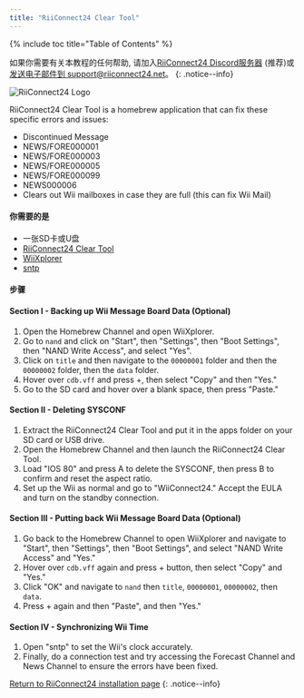 ```yaml
---
title: "RiiConnect24 Clear Tool"
---
```


{% include toc title="Table of Contents" %}

如果你需要有关本教程的任何帮助, 请加入[RiiConnect24 Discord服务器](https://discord.gg/rc24) (推荐)或 [发送电子邮件到 support@riiconnect24.net](mailto:support@riiconnect24.net)。
{: .notice--info}

![RiiConnect24 Logo](/images/WiiRC24Logo.jpg)

RiiConnect24 Clear Tool is a homebrew application that can fix these specific errors and issues:

- Discontinued Message
- NEWS/FORE000001
- NEWS/FORE000003
- NEWS/FORE000005
- NEWS/FORE000099
- NEWS000006
- Clears out Wii mailboxes in case they are full (this can fix Wii Mail)

#### 你需要的是

- 一张SD卡或U盘
- [RiiConnect24 Clear Tool](https://oscwii.org/library/app/RC24-Clear-Tool)
- [WiiXplorer](https://oscwii.org/library/app/wiixplorer-ss)
- [sntp](https://hbb1.oscwii.org/hbb/sntp/sntp.zip)

#### 步骤

#### Section I - Backing up Wii Message Board Data (Optional)

1. Open the Homebrew Channel and open WiiXplorer.
2. Go to `nand` and click on "Start", then "Settings", then "Boot Settings", then "NAND Write Access", and select "Yes".
3. Click on `title` and then navigate to the `00000001` folder and then the `00000002` folder, then the `data` folder.
4. Hover over `cdb.vff` and press +, then select "Copy" and then "Yes."
5. Go to the SD card and hover over a blank space, then press "Paste."

#### Section II - Deleting SYSCONF

1. Extract the RiiConnect24 Clear Tool and put it in the apps folder on your SD card or USB drive.
2. Open the Homebrew Channel and then launch the RiiConnect24 Clear Tool.
3. Load "IOS 80" and press A to delete the SYSCONF, then press B to confirm and reset the aspect ratio.
4. Set up the Wii as normal and go to "WiiConnect24." Accept the EULA and turn on the standby connection.

#### Section III - Putting back Wii Message Board Data (Optional)

1. Go back to the Homebrew Channel to open WiiXplorer and navigate to "Start", then "Settings", then "Boot Settings", and select "NAND Write Access" and "Yes."
2. Hover over `cdb.vff` again and press + button, then select "Copy" and "Yes."
3. Click "OK" and navigate to `nand` then `title`, `00000001`, `00000002`, then `data`.
4. Press + again and then "Paste", and then "Yes."

#### Section IV - Synchronizing Wii Time

1. Open "sntp" to set the Wii's clock accurately.
2. Finally, do a connection test and try accessing the Forecast Channel and News Channel to ensure the errors have been fixed.

[Return to RiiConnect24 installation page](riiconnect24)
{: .notice--info}
